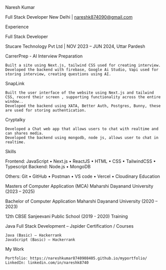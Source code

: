 Naresh Kumar

Full Stack Developer
New Delhi | nareshk874090@gmail.com

Experience

Full Stack Developer

Stucare Technology Pvt Ltd  | NOV 2023 – JUN 2024, Uttar Pardesh

CarrerPrep - AI Interview Preparation

    Built a site using Next.js, tailwind CSS used for creating interview.
    Developed the backend with firebase, Google Ai Studio, Vapi used for storing interview, creating questions using AI.

SnapLink

    Built the user interface of the website using Next.js and tailwind CSS, record their screen , supporting functionality across the entire window..
    Developed the backend using XATA, Better Auth, Postgres, Bunny, these are used for storing authentication.
		
Cryptalky

    Developed a Chat web app that allows users to chat with realtime and can shares media.
    Developed the backend using mongodb, node js, allows user to chat in realtime.

Skills

Frontend: JavaScript • Next.js • ReactJS  • HTML • CSS • TailwindCSS • Typescript
Backend: Node.js  • MongoDB 

Others: Git • GitHub • Postman • VS code • Vercel • Cloudinary
Education

Masters of Computer Application (MCA)
Maharshi Dayanand University (2023 – 2025)

Bachelor of Computer Application
Maharshi Dayanand University (2020 – 2023)

12th CBSE
Sanjeevani Public School (2019 - 2020)
Training

Java Full Stack Development – Jspider
Certification / Courses

    Java (Basic) – Hackerrank
    JavaScript (Basic) – Hackerrank

My Work

    Portfolio: https://nareshkumar8740908405.github.io/myportfolio/
    LinkedIn: linkedin.com/in/nareshk8740
